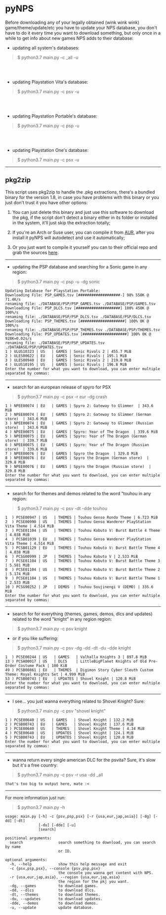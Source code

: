 # pyNPS

Before downloading any of your legally obtained (wink wink wink) game/theme/update/etc you have to update your NPS database, you don't have to do it every time you want to download something, but only once in a while to get info about new games NPS adds to their database:
* updating all system's databases:
>$ python3.7 main.py -c _all -u

<br/><br/>
* updating Playstation Vita's database:
>$ python3.7 main.py -c psv -u

<br/><br/>
* updating Playstation Portable's database:
>$ python3.7 main.py -c psp -u

<br/><br/>
* updating Playstation One's database:
>$ python3.7 main.py -c psx -u

******
## pkg2zip
This script uses pkg2zip to handle the .pkg extractions, there's a bundled binary for the version 1.8, in case you have problems with this binary or you just don't trust it you have other options:

1. You can just delete this binary and just use this software to download the pkg, if the script don't detect a binary either in its folder or installed in the system, it'll just skip the extraction totally;

2. If you're an Arch or Suse user, you can compile it from [AUR](https://aur.archlinux.org/packages/pkg2zip/), after you install it pyNPS will autodetect and use it automatically;

 3. Or you just want to compile it yourself you can to their official repo and grab the sources [here](https://github.com/mmozeiko/pkg2zip/releases). 
******
* updating the PSP database and searching for a Sonic game in any region:
>$ python3.7 main.py -c psp -u -dg sonic
```
Updating Database for Playstation Portable:
Downloading File: PSP_GAMES.tsv [###################-] 98% 550K @ 71.4K/s
renaming file: ./DATABASE/PSP/PSP_GAMES.tsv ./DATABASE/PSP/GAMES.tsv
Downloading File: PSP_DLCS.tsv [####################] 100% 450K @ 100%/s
renaming file: ./DATABASE/PSP/PSP_DLCS.tsv ./DATABASE/PSP/DLCS.tsv
Downloading File: PSP_THEMES.tsv [####################] 100% 0K @ 100%/s
renaming file: ./DATABASE/PSP/PSP_THEMES.tsv ./DATABASE/PSP/THEMES.tsv
Downloading File: PSP_UPDATES.tsv [####################] 100% 0K @ 928K=0.02s/s
renaming file: ./DATABASE/PSP/PSP_UPDATES.tsv ./DATABASE/PSP/UPDATES.tsv
1 ) ULUS10323 | US   | GAMES | Sonic Rivals 2 | 455.7 MiB
2 ) ULES00622 | EU   | GAMES | Sonic Rivals | 195.1 MiB
3 ) ULES00940 | EU   | GAMES | Sonic Rivals 2 | 219.8 MiB
4 ) ULUS10195 | US   | GAMES | Sonic Rivals | 196.8 MiB
Enter the number for what you want to download, you can enter multiple separated by commas:
```
******
* search for an european release of spyro for PSX
>$ python3.7 main.py -c psx -r eur -dg crash
```
1 ) NPEE00074 | EU   | GAMES | Spyro 2: Gateway to Glimmer  | 343.6 MiB
2 ) NPEE00074 | EU   | GAMES | Spyro 2: Gateway to Glimmer (German store)  | 343.6 MiB
3 ) NPEE00074 | EU   | GAMES | Spyro 2: Gateway to Glimmer (Russian store)  | 343.6 MiB
4 ) NPEE00075 | EU   | GAMES | Spyro: Year of The Dragon  | 339.6 MiB
5 ) NPEE00075 | EU   | GAMES | Spyro: Year of The Dragon (German store)  | 339.7 MiB
6 ) NPEE00075 | EU   | GAMES | Spyro: Year of The Dragon (Russian store)  | 339.6 MiB
7 ) NPEE00076 | EU   | GAMES | Spyro the Dragon  | 329.8 MiB
8 ) NPEE00076 | EU   | GAMES | Spyro the Dragon (German store)  | 329.8 MiB
9 ) NPEE00076 | EU   | GAMES | Spyro the Dragon (Russian store)  | 329.8 MiB
Enter the number for what you want to download, you can enter multiple separated by commas:
```
******
* search for for themes and demos related to the word "touhou in any region:
>$ python3.7 main.py -c psv -dt -dde touhou
```
1  ) PCSE00947 | US   | THEMES | Touhou Genso Rondo Theme | 6.723 MiB
2  ) PCSE00990 | US   | THEMES | Touhou Genso Wanderer PlayStation Vita Theme | 4.514 MiB
3  ) PCSE01104 | US   | THEMES | Touhou Kobuto V: Burst Battle 4 Theme | 4.038 MiB
4  ) PCSB01039 | EU   | THEMES | Touhou Genso Wanderer PlayStation Vita Theme | 4.514 MiB
5  ) PCSB01129 | EU   | THEMES | Touhou Kobuto V: Burst Battle Theme 4 | 4.038 MiB
6  ) PCSG00999 | JP   | THEMES | Touhou Kobuto V | 2.533 MiB
7  ) PCSE01104 | US   | THEMES | Touhou Kobuto V: Burst Battle Theme 3 | 5.581 MiB
8  ) PCSE01104 | US   | THEMES | Touhou Kobuto V: Burst Battle Theme 2 | 5.174 MiB
9  ) PCSE01104 | US   | THEMES | Touhou Kobuto V: Burst Battle Theme 1 | 2.533 MiB
10 ) PCSG90252 | JP   | DEMOS  | Touhou Soujinengi V (DEMO) | 335.6 MiB
Enter the number for what you want to download, you can enter multiple separated by commas:
```
******
* search for for everything (themes, games, demos, dlcs and updates) related to the word "knight" in any region region:
>$ python3.7 main.py -c psv knight
* or if you like suffering:
>$ python3.7 main.py -c psv -dg -dd -dt -du -dde knight
```
1  ) PCSE00244 | US   | GAMES   | Valhalla Knights 3 | 897.8 MiB
13 ) PCSA00017 | US   | DLCS    | LittleBigPlanet Knights of Old Pre-Order Costume Pack | 100 KiB
49 ) PCSB00861 | EU   | THEMES  | Digimon Story Cyber Sleuth Custom Theme: Royal Knights Set | 4.999 MiB
53 ) PCSB00743 | EU   | UPDATES | Shovel Knight | 120.8 MiB
Enter the number for what you want to download, you can enter multiple separated by commas:
```
******
* I see... you just wanna everything related to Shovel Knight? Sure:
>$ python3.7 main.py -c psv "shovel knight"
```
1 ) PCSE00640 | US   | GAMES   | Shovel Knight | 132.2 MiB
2 ) PCSB00743 | EU   | GAMES   | Shovel Knight | 137.6 MiB
3 ) PCSE00640 | US   | THEMES  | Shovel Knight Theme | 4.34 MiB
4 ) PCSE00640 | US   | UPDATES | Shovel Knight | 124.1 MiB
5 ) PCSB00743 | EU   | UPDATES | Shovel Knight | 120.8 MiB
Enter the number for what you want to download, you can enter multiple separated by commas:
```
******
* wanna return every single american DLC for the psvita? Sure, it's slow but it's a free country:
>$ python3.7 main.py -c psv -r usa -dd _all
```
that's too big to output here, mate :<
```
******


For more information just run:
>$ python3.7 main.py -h

```
usage: main.py [-h] -c {psv,psp,psx} [-r {usa,eur,jap,asia}] [-dg] [-dd] [-dt]
               [-du] [-dde] [-u]
               [search]

positional arguments:
  search                search something to download, you can search by name
                        or ID.

optional arguments:
  -h, --help            show this help message and exit
  -c {psv,psp,psx}, --console {psv,psp,psx}
                        the console you wanna get content with NPS.
  -r {usa,eur,jap,asia}, --region {usa,eur,jap,asia}
                        the region for the pkj you want.
  -dg, --games          to download games.
  -dd, --dlcs           to download dlcs.
  -dt, --themes         to download themes.
  -du, --updates        to download updates.
  -dde, --demos         to download demos.
  -u, --update          update database.
```
